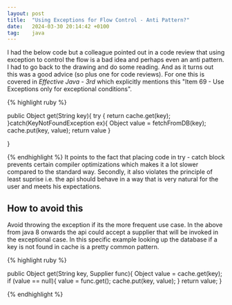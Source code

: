 ```yaml
---
layout: post
title:  "Using Exceptions for Flow Control - Anti Pattern?"
date:   2024-03-30 20:14:42 +0100
tag:    java
---
```

I had the below code but a colleague pointed out in a code review that using exception to control the flow is a bad idea and perhaps even an anti pattern. 
I had to go back to the drawing and do some reading. And as it turns out this was a good advice (so plus one for code reviews). For one this is covered in
*Effective Java - 3rd* which explicitly mentions this "Item 69 - Use Exceptions only for exceptional conditions".

{% highlight ruby %}

public Object get(String key){
	try {
		return cache.get(key);
	}catch(KeyNotFoundException ex){
		Object value = fetchFromDB(key);
		cache.put(key, value);
		return value
	}

}

{% endhighlight  %}
It points to the fact that placing code in try - catch block prevents certain compiler optimizations which makes it a lot slower compared to the standard way.
Secondly, it also violates the principle of least suprise i.e. the api should behave in a way that is very natural for the user and meets his expectations.


## How to avoid this
Avoid throwing the exception if its the more frequent use case. In the above from java 8 onwards the api could accept a supplier that will be invoked in the exceptional case. In this specific example looking up the database if a key is not found in cache is a pretty common pattern.

{% highlight ruby %}

public Object get(String key, Supplier func){
	Object value = cache.get(key);
	if (value == null){
		value = func.get();
		cache.put(key, value);
	}
	return value;
}

{% endhighlight  %}

